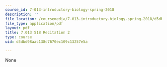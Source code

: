 ```yaml
---
course_id: 7-013-introductory-biology-spring-2018
description: ''
file_location: /coursemedia/7-013-introductory-biology-spring-2018/d5dbd98aac138d7670ec109c13257e5a_MIT7_013s18R2Q.pdf
file_type: application/pdf
layout: pdf
title: 7.013 S18 Recitation 2
type: course
uid: d5dbd98aac138d7670ec109c13257e5a

---
```

None